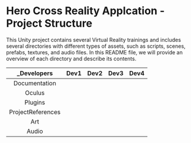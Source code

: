 # Hero Cross Reality Applcation - Project Structure

This Unity project contains several Virtual Reality trainings and includes several
directories with different types of assets, such as scripts, scenes, prefabs, textures,
and audio files. In this README file, we will provide an overview of each directory and
describe its contents.

| _Developers | Dev1 | Dev2 | Dev3 | Dev4 |
| :---: | :---:| :---:	| :---: | :---: |
| Documentation     | | | | | | | | |
| Oculus 			| | | | | | | | |
| Plugins 			| | | | | | | | | 
| ProjectReferences | | | | | | | | | 
| Art 				| | | | | | | | |
| Audio 			| | | | | | | | |

